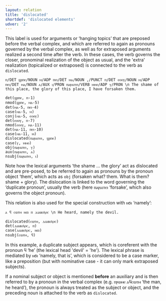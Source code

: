 ```yaml
---
layout: relation
title: 'dislocated'
shortdef: 'dislocated elements'
udver: '2'
---
```


This label is used for arguments or ‘hanging topics’ that are preposed before the verbal complex, and which are referred to again as pronouns governed by the verbal complex, as well as for extraposed arguments realized a second time after the verb. In these cases, the verb governs the closer, pronominal realization of the object as usual, and the 'extra' realization (topicalized or extraposed) is connected to the verb as `dislocated`.

~~~ sdparse
ⲡ/DET ϣⲓⲡⲉ/NOUN ⲙ/ADP ⲡⲉⲓ/DET ⲙⲁ/NOUN ,/PUNCT ⲡ/DET ⲉⲟⲟⲩ/NOUN ⲙ/ADP ⲡⲉⲓ/DET ⲙⲁ/NOUN ⲁ/AUX ⲓ/PRON ⲡⲁⲣⲁⲓⲧⲉⲓ/VERB ⲙⲙⲟ/ADP ⲩ/PRON \n The shame of this place, the glory of this place, I have forsaken them.

det(ϣⲓⲡⲉ, ⲡ-1)
nmod(ϣⲓⲡⲉ, ⲙⲁ-5)
det(ⲙⲁ-5, ⲡⲉⲓ-4)
case(ⲙⲁ-5, ⲙ)
conj(ⲙⲁ-5, ⲉⲟⲟⲩ)
det(ⲉⲟⲟⲩ, ⲡ-7)
nmod(ⲉⲟⲟⲩ, ⲙⲁ-11)
det(ⲙⲁ-11, ⲡⲉⲓ-10)
case(ⲙⲁ-11, ⲙ)
dislocated(ⲡⲁⲣⲁⲓⲧⲉⲓ, ϣⲓⲡⲉ)
case(ⲩ, ⲙⲙⲟ)
obj(ⲡⲁⲣⲁⲓⲧⲉⲓ, ⲩ)
aux(ⲡⲁⲣⲁⲓⲧⲉⲓ, ⲁ) 
nsubj(ⲡⲁⲣⲁⲓⲧⲉⲓ, ⲓ)
~~~

Note how the lexical arguments ‘the shame … the glory’ act as dislocated and are pre-posed, to be referred to again as pronouns by the pronoun object ‘them’, which acts as `obj` (forsaken what? them. What is them? shame + glory). The dislocation is linked to the word governing the ‘duplicate pronoun’, usually the verb (here ⲡⲁⲣⲁⲓⲧⲉⲓ ‘forsake’, which also governs the object pronoun).

This relation is also used for the special construction with ⲛϭⲓ ‘namely’: 

~~~ sdparse
ⲁ ϥ ⲥⲱⲧⲙ ⲛϭⲓ ⲡ ⲇⲓⲁⲃⲟⲗⲟⲥ \n He heard, namely the devil.

dislocated(ⲥⲱⲧⲙ, ⲇⲓⲁⲃⲟⲗⲟⲥ)
det(ⲇⲓⲁⲃⲟⲗⲟⲥ, ⲡ)
case(ⲇⲓⲁⲃⲟⲗⲟⲥ, ⲛϭⲓ)
nsubj(ⲥⲱⲧⲙ, ϥ)
~~~

In this example, a duplicate subject appears, which is coreferent with the pronoun ϥ ‘he’ (the lexical head 'devil' = 'he'). The lexical phrase is mediated by ⲛϭⲓ ‘namely, that is’, which is considered to be a case marker, like a preposition (but with nominative case - it can only mark extraposed subjects). 

If a nominal subject or object is mentioned **before** an auxiliary and is then referred to by a pronoun in the verbal complex (e.g. ⲡⲣⲱⲙⲉ ⲁϥⲥⲱⲧⲙ ‘the man, he heard’), the pronoun is always treated as the subject or object, and the preceding noun is attached to the verb as `dislocated`. 
<!-- Interlanguage links updated Pá kvě 14 11:09:03 CEST 2021 -->
